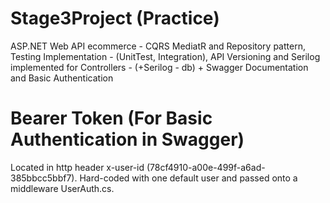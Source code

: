 # Stage3Project (Practice)
ASP.NET Web API ecommerce - CQRS MediatR and Repository pattern, Testing Implementation - (UnitTest, Integration), API Versioning and Serilog implemented for Controllers - (+Serilog - db) + Swagger Documentation and Basic Authentication

# Bearer Token (For Basic Authentication in Swagger)
Located in http header x-user-id (78cf4910-a00e-499f-a6ad-385bbcc5bbf7). Hard-coded with one default user and passed onto a middleware UserAuth.cs.

